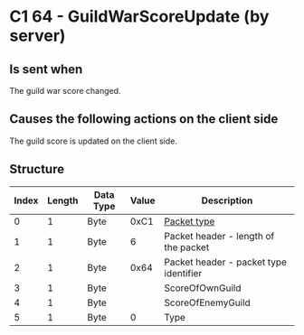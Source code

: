 # C1 64 - GuildWarScoreUpdate (by server)

## Is sent when

The guild war score changed.

## Causes the following actions on the client side

The guild score is updated on the client side.

## Structure

| Index | Length | Data Type | Value | Description |
|-------|--------|-----------|-------|-------------|
| 0 | 1 |   Byte   | 0xC1  | [Packet type](PacketTypes.md) |
| 1 | 1 |    Byte   |   6   | Packet header - length of the packet |
| 2 | 1 |    Byte   | 0x64  | Packet header - packet type identifier |
| 3 | 1 | Byte |  | ScoreOfOwnGuild |
| 4 | 1 | Byte |  | ScoreOfEnemyGuild |
| 5 | 1 | Byte | 0 | Type |